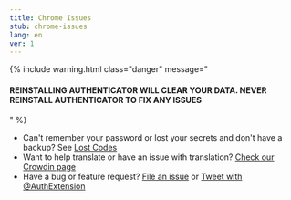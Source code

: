 ```yaml
---
title: Chrome Issues
stub: chrome-issues
lang: en
ver: 1
---
```


{% include warning.html class="danger" message="<h4>REINSTALLING AUTHENTICATOR WILL CLEAR YOUR DATA. NEVER REINSTALL AUTHENTICATOR TO FIX ANY ISSUES</h4>" %}

- Can't remember your password or lost your secrets and don't have a backup? See [Lost Codes](lost-codes)
- Want to help translate or have an issue with translation? [Check our Crowdin page](https://crowdin.com/project/authenticator-firefox)
- Have a bug or feature request? [File an issue](https://github.com/Authenticator-Extension/Authenticator/issues/new/choose) or [Tweet with @AuthExtension](https://twitter.com/intent/tweet?text=@AuthExtension)
